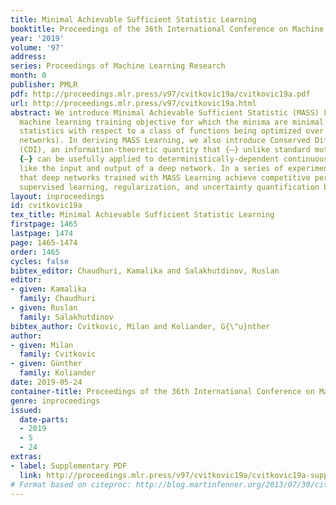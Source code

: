 ```yaml
---
title: Minimal Achievable Sufficient Statistic Learning
booktitle: Proceedings of the 36th International Conference on Machine Learning
year: '2019'
volume: '97'
address: 
series: Proceedings of Machine Learning Research
month: 0
publisher: PMLR
pdf: http://proceedings.mlr.press/v97/cvitkovic19a/cvitkovic19a.pdf
url: http://proceedings.mlr.press/v97/cvitkovic19a.html
abstract: We introduce Minimal Achievable Sufficient Statistic (MASS) Learning, a
  machine learning training objective for which the minima are minimal sufficient
  statistics with respect to a class of functions being optimized over (e.g., deep
  networks). In deriving MASS Learning, we also introduce Conserved Differential Information
  (CDI), an information-theoretic quantity that {—} unlike standard mutual information
  {—} can be usefully applied to deterministically-dependent continuous random variables
  like the input and output of a deep network. In a series of experiments, we show
  that deep networks trained with MASS Learning achieve competitive performance on
  supervised learning, regularization, and uncertainty quantification benchmarks.
layout: inproceedings
id: cvitkovic19a
tex_title: Minimal Achievable Sufficient Statistic Learning
firstpage: 1465
lastpage: 1474
page: 1465-1474
order: 1465
cycles: false
bibtex_editor: Chaudhuri, Kamalika and Salakhutdinov, Ruslan
editor:
- given: Kamalika
  family: Chaudhuri
- given: Ruslan
  family: Salakhutdinov
bibtex_author: Cvitkovic, Milan and Koliander, G{\"u}nther
author:
- given: Milan
  family: Cvitkovic
- given: Günther
  family: Koliander
date: 2019-05-24
container-title: Proceedings of the 36th International Conference on Machine Learning
genre: inproceedings
issued:
  date-parts:
  - 2019
  - 5
  - 24
extras:
- label: Supplementary PDF
  link: http://proceedings.mlr.press/v97/cvitkovic19a/cvitkovic19a-supp.pdf
# Format based on citeproc: http://blog.martinfenner.org/2013/07/30/citeproc-yaml-for-bibliographies/
---
```

